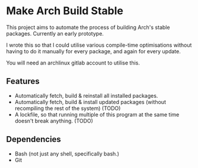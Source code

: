# Make Arch Build Stable

This project aims to automate the process of building Arch's stable packages. Currently an early prototype.

I wrote this so that I could utilise various compile-time optimisations without having to do it manually for every package, and again for every update.

You will need an archlinux gitlab account to utilise this.

## Features
- Automatically fetch, build & reinstall all installed packages.
- Automatically fetch, build & install updated packages (without recompiling the rest of the system) (TODO)
- A lockfile, so that running multiple of this program at the same time doesn't break anything. (TODO)

## Dependencies
- Bash (not just any shell, specifically bash.)
- Git

